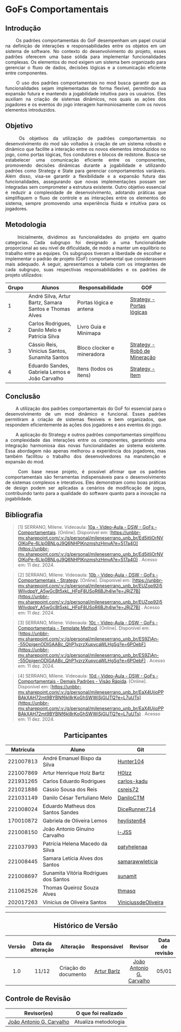 # GoFs Comportamentais

## Introdução 
<!--  
- **Apresente o tema do projeto ou estudo;**
- **Busque trazer referências no decorrer do texto;**
- Destaque a relevância do diagrama ou abordagem para a área de aplicação.
- Mencione brevemente os principais aspectos que serão abordados no documento.
-->
<div align="justify">
&emsp;&emsp;
Os padrões comportamentais do GoF desempenham um papel crucial na definição de interações e responsabilidades entre os objetos em um sistema de software. No contexto do desenvolvimento do projeto, esses padrões oferecem uma base sólida para implementar funcionalidades complexas. Os elementos do mod exigem um sistema bem organizado para gerenciar o fluxo de dados, decisões lógicas e a comunicação eficiente entre componentes.

&emsp;&emsp;
O uso dos padrões comportamentais no mod busca garantir que as funcionalidades sejam implementadas de forma flexível, permitindo sua expansão futura e mantendo a jogabilidade intuitiva para os usuários. Eles auxiliam na criação de sistemas dinâmicos, nos quais as ações dos jogadores e os eventos do jogo interagem harmoniosamente com os novos elementos introduzidos.
</div>

## Objetivo
<!--  
- **Declare o que se pretende alcançar com o diagrama em projetos no geral; Busque referenciar!**
- **Declare o que se pretende alcançar com o diagrama para equipe neste contexto;**
- **Destaque os resultados esperados, como soluções para problemas, melhorias no entendimento ou suporte à tomada de decisões.**
-->

<div align="justify">&emsp;&emsp;
Os objetivos da utilização de padrões comportamentais no desenvolvimento do mod são voltados à criação de um sistema robusto e dinâmico que facilite a interação entre os novos elementos introduzidos no jogo, como portas lógicas, fios condutores e blocos de redstone. Busca-se estabelecer uma comunicação eficiente entre os componentes, promovendo decisões dinâmicas durante a jogabilidade e utilizando padrões como Strategy e State para gerenciar comportamentos variáveis. Além disso, visa-se garantir a flexibilidade e a expansão futura das funcionalidades, assegurando que novas implementações possam ser integradas sem comprometer a estrutura existente. Outro objetivo essencial é reduzir a complexidade de desenvolvimento, adotando práticas que simplifiquem o fluxo de controle e as interações entre os elementos do sistema, sempre promovendo uma experiência fluida e intuitiva para os jogadores.
</div>

## Metodologia
<!--  
- **Explique o processo utilizado para desenvolver o trabalho. COMO foi feito?**
- **Descreva as ferramentas, técnicas ou referências utilizadas na construção do diagrama ou solução. Se houver alguma ferramenta específica determinada pela professora, a sugestão é usá-la sendo em qualquer etapa do processo. Podem começar com uma ferramenta que já são familiarizados e depois explorar outras ferramentas.**
- Se desejarem, podem citar os desafios encontrados seguindo a metodologia, propostas de melhoria, etc.
-->

<div align="justify">

&emsp;&emsp;
Inicialmente, dividimos as funcionalidades do projeto em quatro categorias. Cada subgrupo foi designado a uma funcionalidade proporcional ao seu nível de dificuldade, de modo a manter um equilíbrio no trabalho entre as equipes. Os subgrupos tiveram a liberdade de escolher e implementar o padrão de projeto (GoF) comportamental que considerassem mais adequado. A seguir, apresentamos a tabela com os integrantes de cada subgrupo, suas respectivas responsabilidades e os padrões de projeto utilizados:
</div>

<div style="margin: 0 auto; width: fit-content;">

| Grupo | Alunos                                                      | Responsabilidade           | GOF                                                        |
|-------|-------------------------------------------------------------|----------------------------|------------------------------------------------------------|
| 1     | André Silva, Artur Bartz, Samara Santos e Thomas Alves      | Portas lógica e antena     | [Strategy - Portas lógicas](/Projeto/LogicStrategy.md)     |
| 2     | Carlos Rodrigues, Danilo Melo e Patrícia Silva              | Livro Guia e Minimapa      |                                                            |
| 3     | Cássio Reis, Vinicius Santos, Sunamita Santos                            | Bloco clocker e mineradora | [Strategy - Robô de Mineração](/Projeto/MiningStrategy.md) |
| 4     | Eduardo Sandes, Gabriela Lemos e João Carvalho | Itens (todos os itens)     | [Strategy - Item](/Projeto/StrategyRegister.md)            |

</div>


## Conclusão
<!--  
-   **Resuma os pontos principais do trabalho.**
-   **Avalie se os objetivos foram alcançados e o impacto do trabalho.**
-   **Apresente perspectivas para melhorias ou trabalhos futuros.**
-->

<div align="justify">
&emsp;&emsp;
A utilização dos padrões comportamentais do GoF foi essencial para o desenvolvimento de um mod dinâmico e funcional. Esses padrões permitiram a criação de sistemas flexíveis e bem organizados, que respondem eficientemente às ações dos jogadores e aos eventos do jogo.

&emsp;&emsp;
A aplicação do Strategy e outros padrões comportamentais simplificou a complexidade das interações entre os componentes, garantindo uma integração harmoniosa das novas funcionalidades ao sistema existente. Essa abordagem não apenas melhorou a experiência dos jogadores, mas também facilitou o trabalho dos desenvolvedores na manutenção e expansão do mod.

&emsp;&emsp;
Com base nesse projeto, é possível afirmar que os padrões comportamentais são ferramentas indispensáveis para o desenvolvimento de sistemas complexos e interativos. Eles demonstram como boas práticas de design podem ser aplicadas a cenários de modificação de jogos, contribuindo tanto para a qualidade do software quanto para a inovação na jogabilidade.
</div>

## Bibliografia 

<!-- - **Altere!**-->

> [1] SERRANO, Milene. Videoaula: [10a - Vídeo-Aula - DSW - GoFs - Comportamentais](https://unbbr-my.sharepoint.com/:v:/g/personal/mileneserrano_unb_br/Ed5jtliOrNVOlKoPe-6Llp0BNLgJ9Q6NHPIKnzmshzHmvA?e=517a4O). [Online]. Disponível em: [https://unbbr-my.sharepoint.com/:v:/g/personal/mileneserrano_unb_br/Ed5jtliOrNVOlKoPe-6Llp0BNLgJ9Q6NHPIKnzmshzHmvA?e=517a4O](https://unbbr-my.sharepoint.com/:v:/g/personal/mileneserrano_unb_br/Ed5jtliOrNVOlKoPe-6Llp0BNLgJ9Q6NHPIKnzmshzHmvA?e=517a4O) . Acesso em: 11 dez. 2024.

> [2] SERRANO, Milene. Videoaula: [10b - Vídeo-Aula - DSW - GoFs - Comportamentais - Strategy](https://unbbr-my.sharepoint.com/:v:/g/personal/mileneserrano_unb_br/EUZop92j5WlIvdppY_A5wGcBt5xkL_HFpF8USoR6BJh4lw?e=JRjZ7B). [Online]. Disponível em: [https://unbbr-my.sharepoint.com/:v:/g/personal/mileneserrano_unb_br/EUZop92j5WlIvdppY_A5wGcBt5xkL_HFpF8USoR6BJh4lw?e=JRjZ7B](https://unbbr-my.sharepoint.com/:v:/g/personal/mileneserrano_unb_br/EUZop92j5WlIvdppY_A5wGcBt5xkL_HFpF8USoR6BJh4lw?e=JRjZ7B) . Acesso em: 11 dez. 2024.

> [3] SERRANO, Milene. Videoaula: [10c - Vídeo-Aula - DSW - GoFs - Comportamentais - Template Method](https://unbbr-my.sharepoint.com/:v:/g/personal/mileneserrano_unb_br/ES9ZjAn--55OpigenODIGAABc_QhP1yzrzXupvcaWLHgSg?e=6POebF). [Online]. Disponível em: [https://unbbr-my.sharepoint.com/:v:/g/personal/mileneserrano_unb_br/ES9ZjAn--55OpigenODIGAABc_QhP1yzrzXupvcaWLHgSg?e=6POebF](https://unbbr-my.sharepoint.com/:v:/g/personal/mileneserrano_unb_br/ES9ZjAn--55OpigenODIGAABc_QhP1yzrzXupvcaWLHgSg?e=6POebF) . Acesso em: 11 dez. 2024.

> [4] SERRANO, Milene. Videoaula: [10d - Vídeo-Aula - DSW - GoFs - Comportamentais - Demais Padrões - Visão Rápida](https://unbbr-my.sharepoint.com/:v:/g/personal/mileneserrano_unb_br/EaX4UjioPPBAkXAH72mt9BYBNf6kl8rKoGhSWWiSjGIJTQ?e=L7uUTs). [Online]. Disponível em: [https://unbbr-my.sharepoint.com/:v:/g/personal/mileneserrano_unb_br/EaX4UjioPPBAkXAH72mt9BYBNf6kl8rKoGhSWWiSjGIJTQ?e=L7uUTs](https://unbbr-my.sharepoint.com/:v:/g/personal/mileneserrano_unb_br/EaX4UjioPPBAkXAH72mt9BYBNf6kl8rKoGhSWWiSjGIJTQ?e=L7uUTs) . Acesso em: 11 dez. 2024.

<center>

## Participantes

</center>

<!-- de preferência: em ordem alfabética, seguindo o exemplo: -->

<div style="margin: 0 auto; width: fit-content;">

| Matrícula | Aluno                                 | Git                                                           |
| --------- | ------------------------------------- |---------------------------------------------------------------|
| 221007813 | André Emanuel Bispo da Silva          | [Hunter104](https://github.com/Hunter104)                     |
| 221007869 | Artur Henrique Holz Bartz             | [H0lzz](https://github.com/H0lzz)                             |
| 221931265 | Carlos Eduardo Rodrigues              | [carlos-kadu](https://github.com/carlos-kadu)                 |
| 221021886 | Cássio Sousa dos Reis                 | [csreis72](https://github.com/csreis72)                       |
| 221031149 | Danilo César Tertuliano Melo          | [DaniloCTM](https://github.com/DaniloCTM)                     |
| 221008024 | Eduardo Matheus dos Santos Sandes     | [DiceRunner714](https://github.com/DiceRunner714)             |
| 170010872 | Gabriela de Oliveira Lemos            | [heylisten64](https://github.com/heylisten64)                 |
| 221008150 | João Antonio Ginuino Carvalho         | [i-JSS](https://github.com/i-JSS)                             |
| 221037993 | Patrícia Helena Macedo da Silva       | [patyhelenaa](https://github.com/patyhelenaa)                 |
| 221008445 | Samara Letícia Alves dos Santos       | [samarawwleticia](https://github.com/samarawwleticia)         |
| 221008697 | Sunamita Vitória Rodrigues dos Santos | [sunamit](https://github.com/sunamit)                         |
| 211062526 | Thomas Queiroz Souza Alves            | [thmasq](https://github.com/thmasq)                           |
| 202017263 | Vinicius de Oliveira Santos           | [ViniciussdeOliveira](https://github.com/ViniciussdeOliveira) |

</div>

---

<center>

## Histórico de Versão

</center>

<!-- Lembre de alterar a data -->
<!-- É PRA POR O NOME, NÃO O USER DO GITHUB -->

<div style="margin: 0 auto; width: fit-content;">

| Versão | Data da alteração |            Alteração            |                  Responsável                  |                  Revisor                  | Data de revisão |
| :----: | :---------------: | :-----------------------------: | :-------------------------------------------: |:-----------------------------------------:| :-------------: |
|  1.0   |       11/12       |      Criação do documento       |    [Artur Barlz](https://github.com/H0lzz)    | [João Antonio G. Carvalho](https://github.com/i-JSS)  | 05/01                 | 

</div>

## Controle de Revisão

|                        Revisor(es)                        |  O que foi realizado |
|:---------------------------------------------------------:|:--------------------:|
| [João Antonio G. Carvalho](https://github.com/i-JSS)                                                           | Atualiza metodologia |
